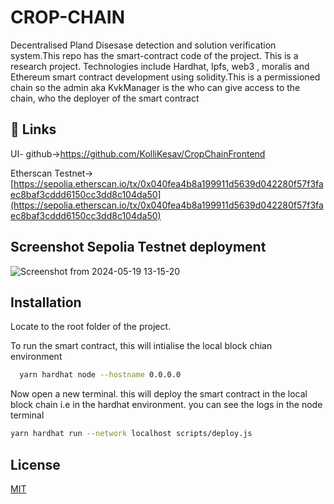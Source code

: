 
# CROP-CHAIN

Decentralised Pland Disesase detection and solution verification system.This repo has the smart-contract code of the project. This is a research project. Technologies include Hardhat, Ipfs, web3 , moralis and Ethereum smart contract development using solidity.This is a permissioned chain so the admin aka KvkManager is the who can give access to the chain, who the deployer of the smart contract  





## 🔗 Links

UI- github->[https://github.com/KolliKesav/CropChainFrontend ](https://github.com/KolliKesav/CropChainFrontend)

Etherscan Testnet->[https://sepolia.etherscan.io/tx/0x040fea4b8a199911d5639d042280f57f3faec8baf3cddd6150cc3dd8c104da50](https://sepolia.etherscan.io/tx/0x040fea4b8a199911d5639d042280f57f3faec8baf3cddd6150cc3dd8c104da50)




## Screenshot Sepolia Testnet deployment
![Screenshot from 2024-05-19 13-15-20](https://github.com/Adhitya-Vardhan/CropChain/assets/116478666/1f08e103-092f-4f82-b077-e525c688efdb)



## Installation

Locate to the root folder of the project.

To run the smart contract, this will intialise the local block chian environment

```bash
  yarn hardhat node --hostname 0.0.0.0
```
Now open a new terminal. this will deploy the smart contract in the local block chain i.e in the hardhat environment. you can see the logs in the node terminal

   ```bash 
  yarn hardhat run --network localhost scripts/deploy.js
``` 
## License

[MIT](https://choosealicense.com/licenses/mit/)


